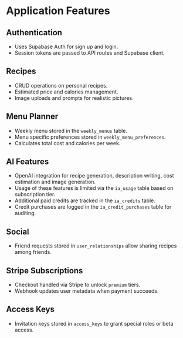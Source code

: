 # Application Features

## Authentication
- Uses Supabase Auth for sign up and login.
- Session tokens are passed to API routes and Supabase client.

## Recipes
- CRUD operations on personal recipes.
- Estimated price and calories management.
- Image uploads and prompts for realistic pictures.

## Menu Planner
- Weekly menu stored in the `weekly_menus` table.
- Menu specific preferences stored in `weekly_menu_preferences`.
- Calculates total cost and calories per week.

## AI Features
- OpenAI integration for recipe generation, description writing, cost estimation and image generation.
- Usage of these features is limited via the `ia_usage` table based on subscription tier.
- Additional paid credits are tracked in the `ia_credits` table.
- Credit purchases are logged in the `ia_credit_purchases` table for auditing.

## Social
- Friend requests stored in `user_relationships` allow sharing recipes among friends.

## Stripe Subscriptions
- Checkout handled via Stripe to unlock `premium` tiers.
- Webhook updates user metadata when payment succeeds.

## Access Keys
- Invitation keys stored in `access_keys` to grant special roles or beta access.
